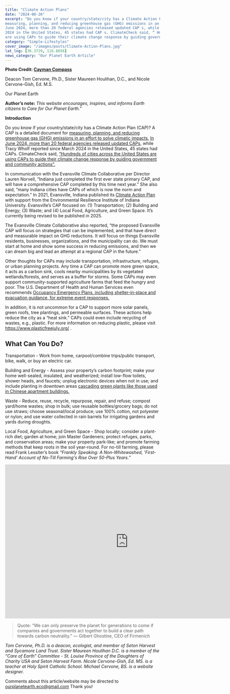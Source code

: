 ```yaml
---
title: "Climate Action Plans"
date: "2024-08-26"
excerpt: "Do you know if your country/state/city has a Climate Action Plan (CAP)? A CAP is a detailed document for
measuring, planning, and reducing greenhouse gas (GHG) emissions in an effort to solve climatic impacts . In
June 2024, more than 20 federal agencies released updated CAP s, while Tracy Wholf reported since March
2024 in the United States, 45 states had CAP s. ClimateCheck said, “ Hundreds of cities across the United States
are using CAPs to guide their climate change response by guiding government and community actions ”."
category: "Simple-Lifestyles"
cover_image: "/images/posts/Climate-Action-Plans.jpg"
lat_lng: [36.3729, 116.8656] 
news_category: "Our Planet Earth Article"
---
```


**Photo Credit: [Cayman Compass](https://www.caymancompass.com/2023/08/01/national-weather-service-expect-extreme-heat-in-months-ahead/hot-temperaturethermometer-on-yellow-sky-with-sun-shining-in-su/)**

Deacon Tom Cervone, Ph.D., Sister Maureen Houlihan, D.C., and Nicole Cervone-Gish, Ed. M.S.

Our Planet Earth

**Author’s note:** _This website encourages, inspires, and informs Earth citizens to Care for Our Planet Earth.”_

**Introduction**

Do you know if your country/state/city has a Climate Action Plan (CAP)? A CAP is a detailed document for
[measuring, planning, and reducing greenhouse gas (GHG) emissions in an effort to solve climatic impacts.](https://www.burlingtonvt.gov/Sustainability/CAP) [In June 2024, more than 20 federal agencies released updated CAPs](https://www.usda.gov/media/press-releases/2024/06/20/usda-releases-updated-climate-adaptation-and-resilience-plan), while Tracy Wholf reported since March
2024 in the United States, 45 states had CAPs. ClimateCheck said, [“Hundreds of cities across the United States are using CAPs to guide their climate change response by guiding government and community actions”.](https://www.cbsnews.com/news/climate-action-plan-states-emissions/)

In communication with the Evansville Climate Collaborative per Director Lauren Norvell, “Indiana just
completed the first ever state primary CAP, and will have a comprehensive CAP completed by this time next
year.” She also said, “many Indiana cities have CAPs of which is now the norm and expectation.” In 2021,
Evansville, Indiana published its [Climate Action Plan](https://www.canva.com/design/DAEB-L8w4EQ/mhIqWKdtTgSAZqksJjnwHA/view?utm_content=DAEB-L8w4EQ&utm_campaign=designshare&utm_medium=link&utm_source=viewer) with support from the Environmental Resilience Institute
of Indiana University. Evansville’s CAP focused on: (1) Transportation; (2) Building and Energy; (3) Waste;
and (4) Local Food, Agriculture, and Green Space. It’s currently being revised to be published in 2025.

The Evansville Climate Collaborative also reported, “the proposed Evansville CAP will focus on strategies that
can be implemented, and that have direct and measurable impact on GHG reductions. It will focus on things
Evansville residents, businesses, organizations, and the municipality can do. We must start at home and show
some success in reducing emissions, and then we can dream big and lead an attempt at a regional CAP in the
future.”

Other thoughts for CAPs may include transportation, infrastructure, refuges, or urban planning projects. Any
time a CAP can promote more green space, it acts as a carbon sink, cools nearby municipalities by its vegetated
wetlands/forests, and serves as a buffer for storms. Some CAPs may even support community-supported
agriculture farms that feed the hungry and poor. The U.S. Department of Health and Human Services even
recommends [Occupancy Emergency Plans, including shelter-in-place and evacuation guidance, for extreme event responses.](https://www.hhs.gov/sites/default/files/hhs-climate-action-plan-9-28-2021.pdf)

In addition, it is not uncommon for a CAP to support more solar panels, green roofs, tree plantings, and
permeable surfaces. These actions help reduce the city as a “heat sink.” CAPs could even include recycling of
wastes, e.g., plastic. For more information on reducing plastic, please visit https://www.plasticfreejuly.org/ .

## **What Can You Do?**

Transportation - Work from home, carpool/combine trips/public transport, bike, walk, or buy an electric car.

Building and Energy - Assess your property’s carbon footprint; make your home well-sealed, insulated, and
weatherized; install low-flow toilets, shower heads, and faucets; unplug electronic devices when not in use; and
include planting in downtown areas [cascading green plants like those used in Chinese apartment buildings.](https://www.google.com/search?q=Cascading+Green+plant+designs+downtown+in+China)

Waste - Reduce, reuse, recycle, repurpose, repair, and refuse; compost yard/home wastes; shop in bulk; use
reusable bottles/grocery bags; do not use straws; choose seasonal/local produce; use 100% cotton, not polyester
or nylon; and use water collected in rain barrels for irrigating gardens and yards during droughts.

Local Food, Agriculture, and Green Space - Shop locally; consider a plant-rich diet; garden at home; join
Master Gardeners; protect refuges, parks, and conservation areas; make your property park-like; and promote
farming methods that keep roots in the soil year-round. For no-till farming, please read Frank Lessiter’s book
_“Frankly Speaking: A Non-Whitewashed, &#39;First-Hand&#39; Account of No-Till Farming&#39;s Rise Over 50-Plus Years.”_

<iframe width="800" height="500" src="https://www.youtube.com/embed/WSJTKyDuI6I?si=zhC1CvNXKHQfZqEi" title="YouTube video player" frameborder="0" allow="accelerometer; autoplay; clipboard-write; encrypted-media; gyroscope; picture-in-picture; web-share" referrerpolicy="strict-origin-when-cross-origin" allowfullscreen></iframe>

> Quote:
> “We can only preserve the planet for generations to come if companies and governments act together to build a clear path towards carbon neutrality.”
> — Gilbert Ghostine, CEO of Firmenich

_Tom Cervone, Ph.D. is a deacon, ecologist, and member of Seton Harvest and Sycamore Land Trust. Sister Maureen Houlihan D.C. is a member of the “Care of Earth” Committee - St. Louise Province of the Daughters of Charity USA and Seton Harvest Farm. Nicole Cervone-Gish, Ed. MS. is a teacher at Holy Spirit Catholic School. Michael Cervone, BS. is a website designer._

Comments about this article/website may be directed to ourplanetearth.eco@gmail.com Thank you!
